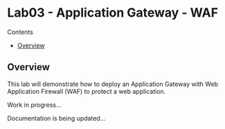 # Lab03 - Application Gateway - WAF <!-- omit from toc -->

Contents

- [Overview](#overview)

## Overview

This lab will demonstrate how to deploy an Application Gateway with Web Application Firewall (WAF) to protect a web application.

Work in progress...

Documentation is being updated...

